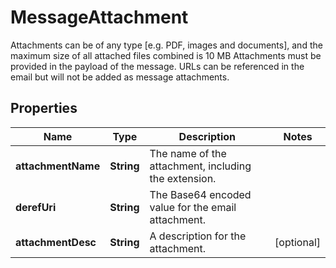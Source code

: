

# MessageAttachment

Attachments can be of any type [e.g. PDF, images and documents], and the maximum size of all attached files combined is 10 MB  Attachments must be provided in the payload of the message. URLs can be referenced in the email but will not be added as message attachments.

## Properties

| Name | Type | Description | Notes |
|------------ | ------------- | ------------- | -------------|
|**attachmentName** | **String** | The name of the attachment, including the extension. |  |
|**derefUri** | **String** | The Base64 encoded value for the email attachment. |  |
|**attachmentDesc** | **String** | A description for the attachment. |  [optional] |



